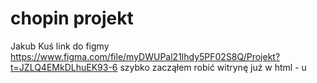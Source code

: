 # chopin projekt
Jakub Kuś
link do figmy
https://www.figma.com/file/myDWUPal21lhdy5PF02S8Q/Projekt?t=JZLQ4EMkDLhuEK93-6
szybko zacząłem robić witrynę już w html - u 
